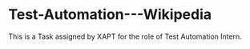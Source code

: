 # Test-Automation---Wikipedia
This is a Task assigned by XAPT for the role of Test Automation Intern.
